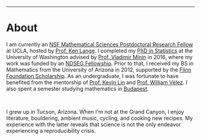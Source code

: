 ---
# [](#header-1)About

I am currently an [NSF Mathematical Sciences Postdoctoral Research Fellow](https://www.nsf.gov/awardsearch/showAward?AWD_ID=1606177) at UCLA, hosted by [Prof. Ken Lange](https://people.healthsciences.ucla.edu/institution/personnel?personnel_id=45702 ). I completed my [PhD in Statistics](https://digital.lib.washington.edu/researchworks/handle/1773/37251) at the University of Washington advised by [Prof. Vladimir Minin](http://www.stat.washington.edu/vminin/) in 2016, where my work was funded by an [NDSEG Fellowship](https://www.ams.org/news?news_id=1656). Prior to that, I received my BS in Mathematics from the University of Arizona in 2012, supported by the [Flinn Foundation Scholarship](https://www.flinn.org/flinn-scholars/). As an undergraduate, I was fortunate to have benefited from the mentorship of [Prof. Kevin Lin](http://math.arizona.edu/~klin/index.php) and [Prof. William Vélez](http://math.arizona.edu/~velez/). I also spent a semester studying mathematics in [Budapest](https://www.budapestsemesters.com/).

&nbsp;

I grew up in Tucson, Arizona. When I'm not at the Grand Canyon, I enjoy literature, bouldering, ambient music, cycling, and cooking new recipes. My experience with the latter reveals that science is not the only endeavor experiencing a reproducibility crisis. 

